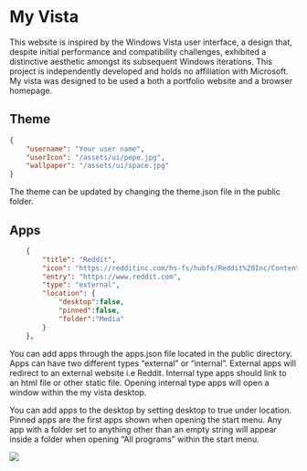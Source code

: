 # My Vista

This website is inspired by the Windows Vista user interface, a design that, despite initial performance and compatibility challenges, exhibited a distinctive aesthetic amongst its subsequent Windows iterations. This project is independently developed and holds no affiliation with Microsoft. My vista was designed to be used a both a portfolio website and a browser homepage.

## Theme

```json
{
    "username": "Your user name",
    "userIcon": "/assets/ui/pepe.jpg",
    "wallpaper": "/assets/ui/space.jpg"
}
```

The theme can be updated by changing the theme.json file in the public folder.

## Apps

```json
    {
        "title": "Reddit",
        "icon": "https://redditinc.com/hs-fs/hubfs/Reddit%20Inc/Content/Brand%20Page/Reddit_Logo.png",
        "entry": "https://www.reddit.com",
        "type": "external",
        "location": {
            "desktop":false,
            "pinned":false,
            "folder":"Media"
        }
    },
```

You can add apps through the apps.json file located in the public directory. Apps can have two different types “external” or “internal”. External apps will redirect to an external website i.e Reddit. Internal type apps should link to an html file or other static file. Opening internal type apps will open a window within the my vista desktop.

You can add apps to the desktop by setting desktop to true under location. Pinned apps are the first apps shown when opening the start menu. Any app with a folder set to anything other than an empty string will appear inside a folder when opening “All programs” within the start menu.

![](/api/files/0198b0ef-868b-740f-b6f3-f26b2031f526/Screenshot_From_2025-08-15_20-32-18.png)